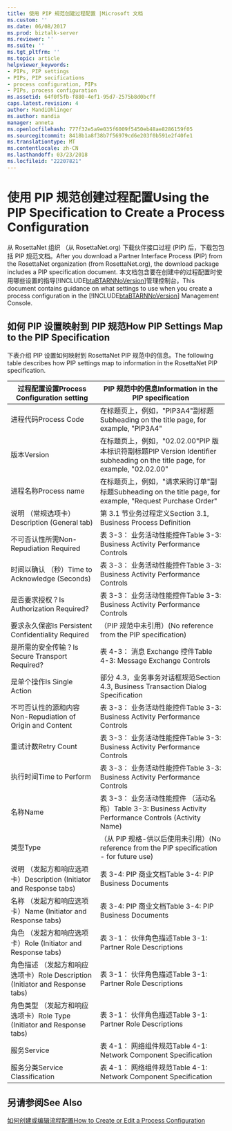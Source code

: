 ```yaml
---
title: 使用 PIP 规范创建过程配置 |Microsoft 文档
ms.custom: ''
ms.date: 06/08/2017
ms.prod: biztalk-server
ms.reviewer: ''
ms.suite: ''
ms.tgt_pltfrm: ''
ms.topic: article
helpviewer_keywords:
- PIPs, PIP settings
- PIPs, PIP secifications
- process configuration, PIPs
- PIPs, process configuration
ms.assetid: 64f0f5fb-f880-4ef1-95d7-2575b8d0bcff
caps.latest.revision: 4
author: MandiOhlinger
ms.author: mandia
manager: anneta
ms.openlocfilehash: 777f32e5a9e035f6009f5450eb48ae8286159f05
ms.sourcegitcommit: 8418b1a8f38b7f56979cd6e203f0b591e2f40fe1
ms.translationtype: MT
ms.contentlocale: zh-CN
ms.lasthandoff: 03/23/2018
ms.locfileid: "22207821"
---
```

# <a name="using-the-pip-specification-to-create-a-process-configuration"></a><span data-ttu-id="5b2f7-102">使用 PIP 规范创建过程配置</span><span class="sxs-lookup"><span data-stu-id="5b2f7-102">Using the PIP Specification to Create a Process Configuration</span></span>
<span data-ttu-id="5b2f7-103">从 RosettaNet 组织 （从 RosettaNet.org) 下载伙伴接口过程 (PIP) 后，下载包包括 PIP 规范文档。</span><span class="sxs-lookup"><span data-stu-id="5b2f7-103">After you download a Partner Interface Process (PIP) from the RosettaNet organization (from RosettaNet.org), the download package includes a PIP specification document.</span></span> <span data-ttu-id="5b2f7-104">本文档包含要在创建中的过程配置时使用哪些设置的指导[!INCLUDE[btaBTARNNoVersion](../../includes/btabtarnnoversion-md.md)]管理控制台。</span><span class="sxs-lookup"><span data-stu-id="5b2f7-104">This document contains guidance on what settings to use when you create a process configuration in the [!INCLUDE[btaBTARNNoVersion](../../includes/btabtarnnoversion-md.md)] Management Console.</span></span>  
  
## <a name="how-pip-settings-map-to-the-pip-specification"></a><span data-ttu-id="5b2f7-105">如何 PIP 设置映射到 PIP 规范</span><span class="sxs-lookup"><span data-stu-id="5b2f7-105">How PIP Settings Map to the PIP Specification</span></span>  
 <span data-ttu-id="5b2f7-106">下表介绍 PIP 设置如何映射到 RosettaNet PIP 规范中的信息。</span><span class="sxs-lookup"><span data-stu-id="5b2f7-106">The following table describes how PIP settings map to information in the RosettaNet PIP specification.</span></span>  
  
|<span data-ttu-id="5b2f7-107">过程配置设置</span><span class="sxs-lookup"><span data-stu-id="5b2f7-107">Process Configuration setting</span></span>|<span data-ttu-id="5b2f7-108">PIP 规范中的信息</span><span class="sxs-lookup"><span data-stu-id="5b2f7-108">Information in the PIP specification</span></span>|  
|-----------------------------------|------------------------------------------|  
|<span data-ttu-id="5b2f7-109">进程代码</span><span class="sxs-lookup"><span data-stu-id="5b2f7-109">Process Code</span></span>|<span data-ttu-id="5b2f7-110">在标题页上，例如，"PIP3A4"副标题</span><span class="sxs-lookup"><span data-stu-id="5b2f7-110">Subheading on the title page, for example, "PIP3A4"</span></span>|  
|<span data-ttu-id="5b2f7-111">版本</span><span class="sxs-lookup"><span data-stu-id="5b2f7-111">Version</span></span>|<span data-ttu-id="5b2f7-112">在标题页上，例如，"02.02.00"PIP 版本标识符副标题</span><span class="sxs-lookup"><span data-stu-id="5b2f7-112">PIP Version Identifier subheading on the title page, for example, "02.02.00"</span></span>|  
|<span data-ttu-id="5b2f7-113">进程名称</span><span class="sxs-lookup"><span data-stu-id="5b2f7-113">Process name</span></span>|<span data-ttu-id="5b2f7-114">在标题页上，例如，"请求采购订单"副标题</span><span class="sxs-lookup"><span data-stu-id="5b2f7-114">Subheading on the title page, for example, "Request Purchase Order"</span></span>|  
|<span data-ttu-id="5b2f7-115">说明 （常规选项卡）</span><span class="sxs-lookup"><span data-stu-id="5b2f7-115">Description (General tab)</span></span>|<span data-ttu-id="5b2f7-116">第 3.1 节业务过程定义</span><span class="sxs-lookup"><span data-stu-id="5b2f7-116">Section 3.1, Business Process Definition</span></span>|  
|<span data-ttu-id="5b2f7-117">不可否认性所需</span><span class="sxs-lookup"><span data-stu-id="5b2f7-117">Non-Repudiation Required</span></span>|<span data-ttu-id="5b2f7-118">表 3-3： 业务活动性能控件</span><span class="sxs-lookup"><span data-stu-id="5b2f7-118">Table 3-3: Business Activity Performance Controls</span></span>|  
|<span data-ttu-id="5b2f7-119">时间以确认 （秒）</span><span class="sxs-lookup"><span data-stu-id="5b2f7-119">Time to Acknowledge (Seconds)</span></span>|<span data-ttu-id="5b2f7-120">表 3-3： 业务活动性能控件</span><span class="sxs-lookup"><span data-stu-id="5b2f7-120">Table 3-3: Business Activity Performance Controls</span></span>|  
|<span data-ttu-id="5b2f7-121">是否要求授权？</span><span class="sxs-lookup"><span data-stu-id="5b2f7-121">Is Authorization Required?</span></span>|<span data-ttu-id="5b2f7-122">表 3-3： 业务活动性能控件</span><span class="sxs-lookup"><span data-stu-id="5b2f7-122">Table 3-3: Business Activity Performance Controls</span></span>|  
|<span data-ttu-id="5b2f7-123">要求永久保密</span><span class="sxs-lookup"><span data-stu-id="5b2f7-123">Is Persistent Confidentiality Required</span></span>|<span data-ttu-id="5b2f7-124">（PIP 规范中未引用）</span><span class="sxs-lookup"><span data-stu-id="5b2f7-124">(No reference from the PIP specification)</span></span>|  
|<span data-ttu-id="5b2f7-125">是所需的安全传输？</span><span class="sxs-lookup"><span data-stu-id="5b2f7-125">Is Secure Transport Required?</span></span>|<span data-ttu-id="5b2f7-126">表 4-3： 消息 Exchange 控件</span><span class="sxs-lookup"><span data-stu-id="5b2f7-126">Table 4-3: Message Exchange Controls</span></span>|  
|<span data-ttu-id="5b2f7-127">是单个操作</span><span class="sxs-lookup"><span data-stu-id="5b2f7-127">Is Single Action</span></span>|<span data-ttu-id="5b2f7-128">部分 4.3，业务事务对话框规范</span><span class="sxs-lookup"><span data-stu-id="5b2f7-128">Section 4.3, Business Transaction Dialog Specification</span></span>|  
|<span data-ttu-id="5b2f7-129">不可否认性的源和内容</span><span class="sxs-lookup"><span data-stu-id="5b2f7-129">Non-Repudiation of Origin and Content</span></span>|<span data-ttu-id="5b2f7-130">表 3-3： 业务活动性能控件</span><span class="sxs-lookup"><span data-stu-id="5b2f7-130">Table 3-3: Business Activity Performance Controls</span></span>|  
|<span data-ttu-id="5b2f7-131">重试计数</span><span class="sxs-lookup"><span data-stu-id="5b2f7-131">Retry Count</span></span>|<span data-ttu-id="5b2f7-132">表 3-3： 业务活动性能控件</span><span class="sxs-lookup"><span data-stu-id="5b2f7-132">Table 3-3: Business Activity Performance Controls</span></span>|  
|<span data-ttu-id="5b2f7-133">执行时间</span><span class="sxs-lookup"><span data-stu-id="5b2f7-133">Time to Perform</span></span>|<span data-ttu-id="5b2f7-134">表 3-3： 业务活动性能控件</span><span class="sxs-lookup"><span data-stu-id="5b2f7-134">Table 3-3: Business Activity Performance Controls</span></span>|  
|<span data-ttu-id="5b2f7-135">名称</span><span class="sxs-lookup"><span data-stu-id="5b2f7-135">Name</span></span>|<span data-ttu-id="5b2f7-136">表 3-3： 业务活动性能控件 （活动名称）</span><span class="sxs-lookup"><span data-stu-id="5b2f7-136">Table 3-3: Business Activity Performance Controls (Activity Name)</span></span>|  
|<span data-ttu-id="5b2f7-137">类型</span><span class="sxs-lookup"><span data-stu-id="5b2f7-137">Type</span></span>|<span data-ttu-id="5b2f7-138">（从 PIP 规格-供以后使用未引用）</span><span class="sxs-lookup"><span data-stu-id="5b2f7-138">(No reference from the PIP specification - for future use)</span></span>|  
|<span data-ttu-id="5b2f7-139">说明 （发起方和响应选项卡）</span><span class="sxs-lookup"><span data-stu-id="5b2f7-139">Description (Initiator and Response tabs)</span></span>|<span data-ttu-id="5b2f7-140">表 3-4: PIP 商业文档</span><span class="sxs-lookup"><span data-stu-id="5b2f7-140">Table 3-4: PIP Business Documents</span></span>|  
|<span data-ttu-id="5b2f7-141">名称 （发起方和响应选项卡）</span><span class="sxs-lookup"><span data-stu-id="5b2f7-141">Name (Initiator and Response tabs)</span></span>|<span data-ttu-id="5b2f7-142">表 3-4: PIP 商业文档</span><span class="sxs-lookup"><span data-stu-id="5b2f7-142">Table 3-4: PIP Business Documents</span></span>|  
|<span data-ttu-id="5b2f7-143">角色 （发起方和响应选项卡）</span><span class="sxs-lookup"><span data-stu-id="5b2f7-143">Role (Initiator and Response tabs)</span></span>|<span data-ttu-id="5b2f7-144">表 3-1： 伙伴角色描述</span><span class="sxs-lookup"><span data-stu-id="5b2f7-144">Table 3-1: Partner Role Descriptions</span></span>|  
|<span data-ttu-id="5b2f7-145">角色描述 （发起方和响应选项卡）</span><span class="sxs-lookup"><span data-stu-id="5b2f7-145">Role Description (Initiator and Response tabs)</span></span>|<span data-ttu-id="5b2f7-146">表 3-1： 伙伴角色描述</span><span class="sxs-lookup"><span data-stu-id="5b2f7-146">Table 3-1: Partner Role Descriptions</span></span>|  
|<span data-ttu-id="5b2f7-147">角色类型 （发起方和响应选项卡）</span><span class="sxs-lookup"><span data-stu-id="5b2f7-147">Role Type (Initiator and Response tabs)</span></span>|<span data-ttu-id="5b2f7-148">表 3-1： 伙伴角色描述</span><span class="sxs-lookup"><span data-stu-id="5b2f7-148">Table 3-1: Partner Role Descriptions</span></span>|  
|<span data-ttu-id="5b2f7-149">服务</span><span class="sxs-lookup"><span data-stu-id="5b2f7-149">Service</span></span>|<span data-ttu-id="5b2f7-150">表 4-1： 网络组件规范</span><span class="sxs-lookup"><span data-stu-id="5b2f7-150">Table 4-1: Network Component Specification</span></span>|  
|<span data-ttu-id="5b2f7-151">服务分类</span><span class="sxs-lookup"><span data-stu-id="5b2f7-151">Service Classification</span></span>|<span data-ttu-id="5b2f7-152">表 4-1： 网络组件规范</span><span class="sxs-lookup"><span data-stu-id="5b2f7-152">Table 4-1: Network Component Specification</span></span>|  
  
## <a name="see-also"></a><span data-ttu-id="5b2f7-153">另请参阅</span><span class="sxs-lookup"><span data-stu-id="5b2f7-153">See Also</span></span>  
 [<span data-ttu-id="5b2f7-154">如何创建或编辑流程配置</span><span class="sxs-lookup"><span data-stu-id="5b2f7-154">How to Create or Edit a Process Configuration</span></span>](../../adapters-and-accelerators/accelerator-rosettanet/how-to-create-or-edit-a-process-configuration.md)